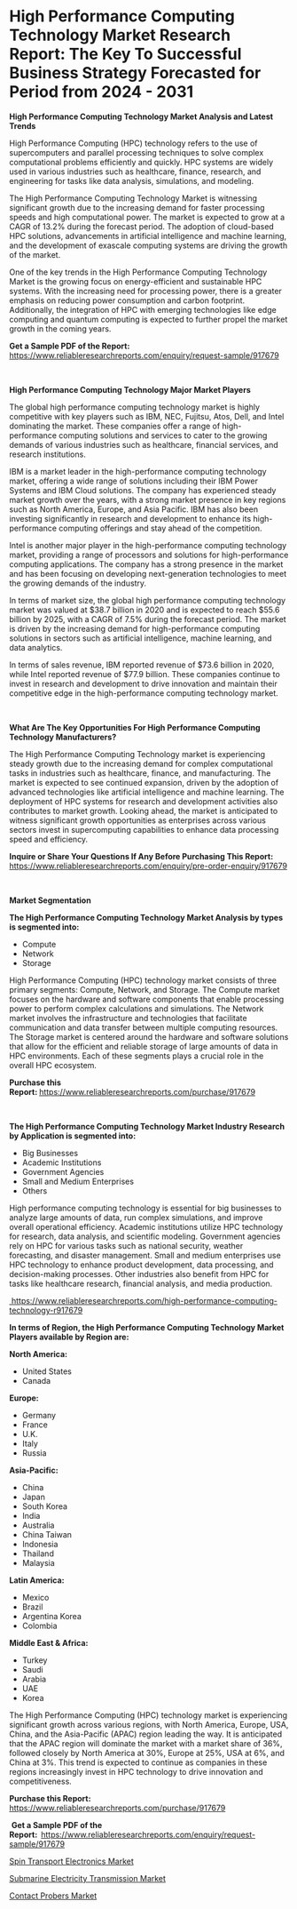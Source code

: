<p><h1>High Performance Computing Technology Market Research Report: The Key To Successful Business Strategy Forecasted for Period from 2024 - 2031</h1></p><p><strong>High Performance Computing Technology Market Analysis and Latest Trends</strong></p>
<p><p>High Performance Computing (HPC) technology refers to the use of supercomputers and parallel processing techniques to solve complex computational problems efficiently and quickly. HPC systems are widely used in various industries such as healthcare, finance, research, and engineering for tasks like data analysis, simulations, and modeling.</p><p>The High Performance Computing Technology Market is witnessing significant growth due to the increasing demand for faster processing speeds and high computational power. The market is expected to grow at a CAGR of 13.2% during the forecast period. The adoption of cloud-based HPC solutions, advancements in artificial intelligence and machine learning, and the development of exascale computing systems are driving the growth of the market.</p><p>One of the key trends in the High Performance Computing Technology Market is the growing focus on energy-efficient and sustainable HPC systems. With the increasing need for processing power, there is a greater emphasis on reducing power consumption and carbon footprint. Additionally, the integration of HPC with emerging technologies like edge computing and quantum computing is expected to further propel the market growth in the coming years.</p></p>
<p><strong>Get a Sample PDF of the Report:&nbsp;</strong> <a href="https://www.reliableresearchreports.com/enquiry/request-sample/917679">https://www.reliableresearchreports.com/enquiry/request-sample/917679</a></p>
<p>&nbsp;</p>
<p><strong>High Performance Computing Technology Major Market Players</strong></p>
<p><p>The global high performance computing technology market is highly competitive with key players such as IBM, NEC, Fujitsu, Atos, Dell, and Intel dominating the market. These companies offer a range of high-performance computing solutions and services to cater to the growing demands of various industries such as healthcare, financial services, and research institutions.</p><p>IBM is a market leader in the high-performance computing technology market, offering a wide range of solutions including their IBM Power Systems and IBM Cloud solutions. The company has experienced steady market growth over the years, with a strong market presence in key regions such as North America, Europe, and Asia Pacific. IBM has also been investing significantly in research and development to enhance its high-performance computing offerings and stay ahead of the competition.</p><p>Intel is another major player in the high-performance computing technology market, providing a range of processors and solutions for high-performance computing applications. The company has a strong presence in the market and has been focusing on developing next-generation technologies to meet the growing demands of the industry.</p><p>In terms of market size, the global high performance computing technology market was valued at $38.7 billion in 2020 and is expected to reach $55.6 billion by 2025, with a CAGR of 7.5% during the forecast period. The market is driven by the increasing demand for high-performance computing solutions in sectors such as artificial intelligence, machine learning, and data analytics.</p><p>In terms of sales revenue, IBM reported revenue of $73.6 billion in 2020, while Intel reported revenue of $77.9 billion. These companies continue to invest in research and development to drive innovation and maintain their competitive edge in the high-performance computing technology market.</p></p>
<p>&nbsp;</p>
<p><strong>What Are The Key Opportunities For High Performance Computing Technology Manufacturers?</strong></p>
<p><p>The High Performance Computing Technology market is experiencing steady growth due to the increasing demand for complex computational tasks in industries such as healthcare, finance, and manufacturing. The market is expected to see continued expansion, driven by the adoption of advanced technologies like artificial intelligence and machine learning. The deployment of HPC systems for research and development activities also contributes to market growth. Looking ahead, the market is anticipated to witness significant growth opportunities as enterprises across various sectors invest in supercomputing capabilities to enhance data processing speed and efficiency.</p></p>
<p><strong>Inquire or Share Your Questions If Any Before Purchasing This Report:</strong> <a href="https://www.reliableresearchreports.com/enquiry/pre-order-enquiry/917679">https://www.reliableresearchreports.com/enquiry/pre-order-enquiry/917679</a></p>
<p>&nbsp;</p>
<p><strong>Market Segmentation</strong></p>
<p><strong>The High Performance Computing Technology Market Analysis by types is segmented into:</strong></p>
<p><ul><li>Compute</li><li>Network</li><li>Storage</li></ul></p>
<p><p>High Performance Computing (HPC) technology market consists of three primary segments: Compute, Network, and Storage. The Compute market focuses on the hardware and software components that enable processing power to perform complex calculations and simulations. The Network market involves the infrastructure and technologies that facilitate communication and data transfer between multiple computing resources. The Storage market is centered around the hardware and software solutions that allow for the efficient and reliable storage of large amounts of data in HPC environments. Each of these segments plays a crucial role in the overall HPC ecosystem.</p></p>
<p><strong>Purchase this Report:&nbsp;</strong><a href="https://www.reliableresearchreports.com/purchase/917679">https://www.reliableresearchreports.com/purchase/917679</a></p>
<p>&nbsp;</p>
<p><strong>The High Performance Computing Technology Market Industry Research by Application is segmented into:</strong></p>
<p><ul><li>Big Businesses</li><li>Academic Institutions</li><li>Government Agencies</li><li>Small and Medium Enterprises</li><li>Others</li></ul></p>
<p><p>High performance computing technology is essential for big businesses to analyze large amounts of data, run complex simulations, and improve overall operational efficiency. Academic institutions utilize HPC technology for research, data analysis, and scientific modeling. Government agencies rely on HPC for various tasks such as national security, weather forecasting, and disaster management. Small and medium enterprises use HPC technology to enhance product development, data processing, and decision-making processes. Other industries also benefit from HPC for tasks like healthcare research, financial analysis, and media production.</p></p>
<p><a href="https://www.reliableresearchreports.com/high-performance-computing-technology-r917679">&nbsp;https://www.reliableresearchreports.com/high-performance-computing-technology-r917679</a></p>
<p><strong>In terms of Region, the High Performance Computing Technology Market Players available by Region are:</strong></p>
<p>
    <p> <strong> North America: </strong>
        <ul>
            <li>United States</li>
            <li>Canada</li>
        </ul>
        </p> 
    <p> <strong> Europe: </strong>
        <ul>
            <li>Germany</li>
            <li>France</li>
            <li>U.K.</li>
            <li>Italy</li>
            <li>Russia</li>
        </ul>
        </p> 
    <p> <strong> Asia-Pacific: </strong>
        <ul>
            <li>China</li>
            <li>Japan</li>
            <li>South Korea</li>
            <li>India</li>
            <li>Australia</li>
            <li>China Taiwan</li>
            <li>Indonesia</li>
            <li>Thailand</li>
            <li>Malaysia</li>
        </ul>
        </p> 
    <p> <strong> Latin America: </strong>
        <ul>
            <li>Mexico</li>
            <li>Brazil</li>
            <li>Argentina Korea</li>
            <li>Colombia</li>
        </ul>
        </p> 
    <p> <strong> Middle East & Africa: </strong>
        <ul>
            <li>Turkey</li>
            <li>Saudi</li>
            <li>Arabia</li>
            <li>UAE</li>
            <li>Korea</li>
        </ul>
    </p>
    </p>
<p><p>The High Performance Computing (HPC) technology market is experiencing significant growth across various regions, with North America, Europe, USA, China, and the Asia-Pacific (APAC) region leading the way. It is anticipated that the APAC region will dominate the market with a market share of 36%, followed closely by North America at 30%, Europe at 25%, USA at 6%, and China at 3%. This trend is expected to continue as companies in these regions increasingly invest in HPC technology to drive innovation and competitiveness.</p></p>
<p><strong>Purchase this Report: </strong><a href="https://www.reliableresearchreports.com/purchase/917679">https://www.reliableresearchreports.com/purchase/917679</a></p>
<p>&nbsp;<strong>Get a Sample PDF of the Report:&nbsp;&nbsp;</strong><a href="https://www.reliableresearchreports.com/enquiry/request-sample/917679">https://www.reliableresearchreports.com/enquiry/request-sample/917679</a></p>
<p><strong></strong></p>
<p><p><a href="https://github.com/CliffMedina6/Market-Research-Report-List-5/blob/main/spin-transport-electronics-market.md">Spin Transport Electronics Market</a></p><p><a href="https://github.com/suitykhatun12/Market-Research-Report-List-1/blob/main/submarine-electricity-transmission-market.md">Submarine Electricity Transmission Market</a></p><p><a href="https://github.com/provorikovar/Market-Research-Report-List-5/blob/main/contact-probers-market.md">Contact Probers Market</a></p></p>